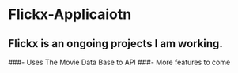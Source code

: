 # Flickx-Applicaiotn

## Flickx is an ongoing projects I am working. 

###- Uses The Movie Data Base to API
###- More features to come 
